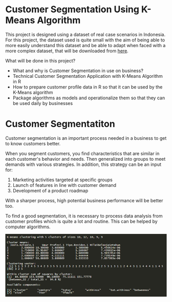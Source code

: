 # Customer Segmentation Using K-Means Algorithm

This project is designed using a dataset of real case scenarios in Indonesia. For this project, the dataset used is quite small with the aim of being able to more easily understand this dataset and be able to adapt when faced with a more complex dataset, that will be downloaded from [here](https://academy.dqlab.id/dataset/customer_segments.txt).

What will be done in this project?

* What and why is Customer Segmentation in use on business?
* Technical Customer Segmentation Application with K-Means Algorithm in R
* How to prepare customer profile data in R so that it can be used by the K-Means algorithm
* Package algorithms as models and operationalize them so that they can be used daily by businesses

# Customer Segmentatiton

Customer segmentation is an important process needed in a business to get to know customers better. 

When you segment customers, you find characteristics that are similar in each customer's behavior and needs. Then generalized into groups to meet demands with various strategies. In addition, this strategy can be an input for:
1. Marketing activities targeted at specific groups
2. Launch of features in line with customer demand
3. Development of a product roadmap

With a sharper process, high potential business performance will be better too.

To find a good segmentation, it is necessary to process data analysis from customer profiles which is quite a lot and routine. This can be helped by computer algorithms.


![](cluster.png)
